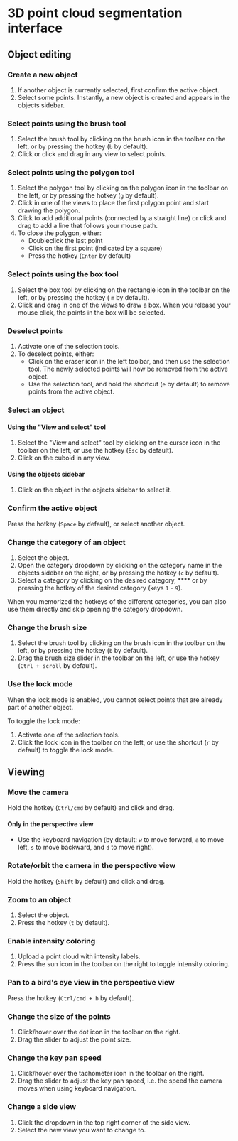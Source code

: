 # 3D point cloud segmentation interface



## Object editing

### Create a new object

1. If another object is currently selected, first confirm the active object.
2. Select some points. Instantly, a new object is created and appears in the objects sidebar.

### Select points using the brush tool

1. Select the brush tool by clicking on the brush icon in the toolbar on the left, or by pressing the hotkey (`b` by default).
2. Click or click and drag in any view to select points.

### Select points using the polygon tool

1. Select the polygon tool by clicking on the polygon icon in the toolbar on the left, or by pressing the hotkey (`g` by default).
2. Click in one of the views to place the first polygon point and start drawing the polygon.
3. Click to add additional points (connected by a straight line) or click and drag to add a line that follows your mouse path.
4. To close the polygon, either:
   * Doubleclick the last point
   * Click on the first point (indicated by a square)
   * Press the hotkey (`Enter` by default)

### Select points using the box tool

1. Select the box tool by clicking on the rectangle icon in the toolbar on the left, or by pressing the hotkey ( `m` by default).
2. Click and drag in one of the views to draw a box. When you release your mouse click, the points in the box will be selected.

### Deselect points

1. Activate one of the selection tools.
2. To deselect points, either:
   * Click on the eraser icon in the left toolbar, and then use the selection tool. The newly selected points will now be removed from the active object.
   * Use the selection tool, and hold the shortcut (`e` by default) to remove points from the active object.

### Select an object

#### Using the "View and select" tool

1. Select the "View and select" tool by clicking on the cursor icon in the toolbar on the left, or use the hotkey (`Esc` by default).
2. Click on the cuboid in any view.

#### Using the objects sidebar

1. Click on the object in the objects sidebar to select it.

### Confirm the active object

Press the hotkey (`Space` by default), or select another object.

### Change the category of a**n object**

1. Select the object.
2. Open the category dropdown by clicking on the category name in the objects sidebar on the right, or by pressing the hotkey (`c` by default).
3. Select a category by clicking on the desired category, **** or by pressing the hotkey of the desired category (keys `1` - `9`).

When you memorized the hotkeys of the different categories, you can also use them directly and skip opening the category dropdown.

### Change the brush size

1. Select the brush tool by clicking on the brush icon in the toolbar on the left, or by pressing the hotkey (`b` by default).
2. Drag the brush size slider in the toolbar on the left, or use the hotkey (`Ctrl + scroll` by default).

### Use the lock mode

When the lock mode is enabled, you cannot select points that are already part of another object.

To toggle the lock mode:

1. Activate one of the selection tools.
2. Click the lock icon in the toolbar on the left, or use the shortcut (`r` by default) to toggle the lock mode.

## Viewing

### Move the camera

Hold the hotkey (`Ctrl/cmd` by default) and click and drag.

#### Only in the perspective view

* Use the keyboard navigation (by default: `w` to move forward, `a` to move left, `s` to move backward, and `d` to move right).

### Rotate/orbit the camera in the perspective view

Hold the hotkey (`Shift` by default) and click and drag.

### Zoom to an object

1. Select the object.
2. Press the hotkey (`t` by default).

### Enable intensity coloring

1. Upload a point cloud with intensity labels.
2. Press the sun icon in the toolbar on the right to toggle intensity coloring.

### Pan to a bird's eye view in the perspective view

Press the hotkey (`Ctrl/cmd + b` by default).

### Change the size of the points

1. Click/hover over the dot icon in the toolbar on the right.
2. Drag the slider to adjust the point size.

### Change the key pan speed

1. Click/hover over the tachometer icon in the toolbar on the right.
2. Drag the slider to adjust the key pan speed, i.e. the speed the camera moves when using keyboard navigation.

### Change a side view

1. Click the dropdown in the top right corner of the side view.
2. Select the new view you want to change to.
